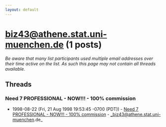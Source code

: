 ```yaml
---
layout: default
---
```


# biz43@athene.stat.uni-muenchen.de (1 posts)

_Be aware that many list participants used multiple email addresses over their time active on the list. As such this page may not contain all threads available._

## Threads

### Need 7 PROFESSIONAL - NOW!!! - 100% commission
+ 1998-08-22 (Fri, 21 Aug 1998 19:53:45 -0700 (PDT)) - [Need 7 PROFESSIONAL - NOW!!! - 100% commission](/archive/1998/08/84f16821f4661d06147a068099152f731083987068c5263deeab3696fa81c228) - _biz43@athene.stat.uni-muenchen.de_

